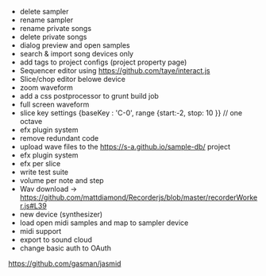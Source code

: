  - delete  sampler	
 - rename  sampler	
 - rename  private songs	
 - delete  private songs	
 - dialog preview and open samples
 - search & import song devices only
 - add tags to project configs (project property page) 
 - Sequencer editor using https://github.com/taye/interact.js
 - Slice/chop editor belowe device
 - zoom waveform
 - add a css postprocessor to grunt build job
 - full screen waveform
 - slice key settings {baseKey : 'C-0', range {start:-2, stop: 10 }} // one octave
 - efx plugin system
 - remove redundant code
 - upload wave files to the https://s-a.github.io/sample-db/ project
 - efx plugin system
 - efx per slice
 - write test suite
 - volume per note and step
 - Wav download -> https://github.com/mattdiamond/Recorderjs/blob/master/recorderWorker.js#L39
 - new device (synthesizer)
 - load open midi samples and map to sampler device
 - midi support
 - export to sound cloud
 - change basic auth to OAuth
 
 https://github.com/gasman/jasmid 